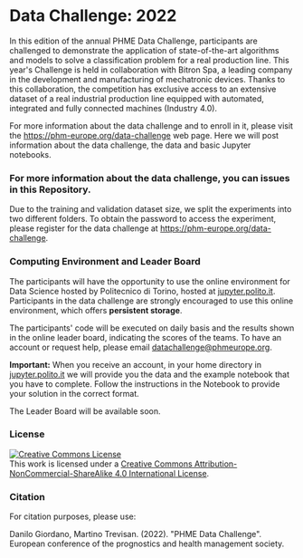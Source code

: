 Data Challenge: 2022
=========================================

In this edition of the annual PHME Data Challenge, participants are challenged to demonstrate the application of state-of-the-art algorithms and models to solve a classification problem for a real production line. This year's Challenge is held in collaboration with Bitron Spa, a leading company in the development and manufacturing of mechatronic devices. Thanks to this collaboration, the competition has exclusive access to an extensive dataset of a real industrial production line equipped with automated, integrated and fully connected machines (Industry 4.0).

For more information about the data challenge and to enroll in it, please visit the https://phm-europe.org/data-challenge web page.
Here we will post information about the data challenge, the data and basic Jupyter notebooks.

### For more information about the data challenge, you can issues in this Repository.

Due to the training and validation dataset size, we split the experiments into two different folders. To obtain the password to access the experiment, please register for the data challenge at https://phm-europe.org/data-challenge.

### Computing Environment and Leader Board
The participants will have the opportunity to use the online environment for Data Science hosted by Politecnico di Torino, hosted at [jupyter.polito.it](https://jupyter.polito.it). Participants in the data challenge are strongly encouraged to use this online environment, which offers **persistent storage**.

The participants' code will be executed on daily basis and the results shown in the online leader board, indicating the scores of the teams.
To have an account or request help, please email [datachallenge@phmeurope.org](mailto:datachallenge@phmeurope.org).

**Important:**
When you receive an account, in your home directory in [jupyter.polito.it](https://jupyter.polito.it) we will provide you the data and the example notebook that you have to complete. Follow the instructions in the Notebook to provide your solution in the correct format. 

The Leader Board will be available soon.

### License
<a rel="license" href="http://creativecommons.org/licenses/by-nc-sa/4.0/"><img alt="Creative Commons License" style="border-width:0" src="https://i.creativecommons.org/l/by-nc-sa/4.0/88x31.png" /></a><br />This work is licensed under a <a rel="license" href="http://creativecommons.org/licenses/by-nc-sa/4.0/">Creative Commons Attribution-NonCommercial-ShareAlike 4.0 International License</a>.

### Citation
For citation purposes, please use:

Danilo Giordano, Martino Trevisan. (2022). "PHME Data Challenge". European conference of the prognostics and health management society.
